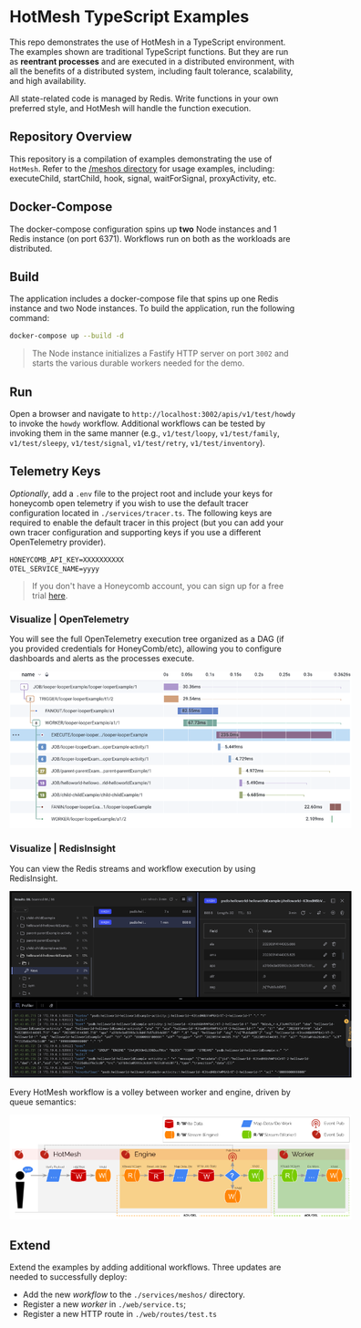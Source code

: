 # HotMesh TypeScript Examples

This repo demonstrates the use of HotMesh in a TypeScript environment. The examples shown are traditional TypeScript functions. But they are run as **reentrant processes** and are executed in a distributed environment, with all the benefits of a distributed system, including fault tolerance, scalability, and high availability.

All state-related code is managed by Redis. Write functions in your own preferred style, and HotMesh will handle the function execution.

## Repository Overview

This repository is a compilation of examples demonstrating the use of `HotMesh`. Refer to the [/meshos directory](/services/meshos/) for usage examples, including: executeChild, startChild, hook, signal, waitForSignal, proxyActivity, etc.

## Docker-Compose

The docker-compose configuration spins up **two** Node instances and 1 Redis instance (on port 6371). Workflows run on both as the workloads are distributed.

## Build
The application includes a docker-compose file that spins up one Redis instance and two Node instances. To build the application, run the following command:

```bash
docker-compose up --build -d
```

>The Node instance initializes a Fastify HTTP server on port `3002` and starts the various durable workers needed for the demo.

## Run
Open a browser and navigate to `http://localhost:3002/apis/v1/test/howdy` to invoke the `howdy` workflow. Additional workflows can be tested by invoking them in the same manner (e.g., `v1/test/loopy`, `v1/test/family`, `v1/test/sleepy`, `v1/test/signal`, `v1/test/retry`, `v1/test/inventory`).

## Telemetry Keys
*Optionally*, add a `.env` file to the project root and include your keys for honeycomb open telemetry if you wish to use the default tracer configuration located in `./services/tracer.ts`. The following keys are required to enable the default tracer in this project (but you can add your own tracer configuration and supporting keys if you use a different OpenTelemetry provider).

```
HONEYCOMB_API_KEY=XXXXXXXXXX
OTEL_SERVICE_NAME=yyyy
```

>If you don't have a Honeycomb account, you can sign up for a free trial [here](https://ui.honeycomb.io/signup).

### Visualize | OpenTelemetry
You will see the full OpenTelemetry execution tree organized as a DAG (if you provided credentials for HoneyComb/etc), allowing you to configure dashboards and alerts as the processes execute.

<img src="./img/opentelemetry.png" alt="Open Telemetry" style="width:600px;max-width:600px;">

### Visualize | RedisInsight
You can view the Redis streams and workflow execution by using RedisInsight.

<img src="./img/redisinsight.png" alt="Redis Insight" style="width:600px;max-width:600px;">

Every HotMesh workflow is a volley between worker and engine, driven by queue semantics:

<img src="./img/self_perpetuation.png" alt="Self Perpetuation" style="width:600px;max-width:600px;">


## Extend
Extend the examples by adding additional workflows. Three updates are needed to successfully deploy:
 * Add the new *workflow* to the `./services/meshos/` directory.
 * Register a new *worker* in `./web/service.ts`;
 * Register a new HTTP route in `./web/routes/test.ts`
